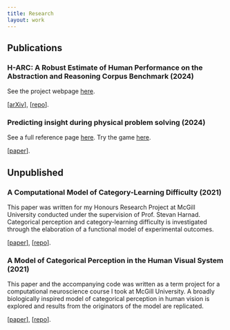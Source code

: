 ```yaml
---
title: Research
layout: work
---
```


## Publications

### H-ARC: A Robust Estimate of Human Performance on the Abstraction and Reasoning Corpus Benchmark (2024)

See the project webpage [here](https://arc-visualizations.github.io).

\[[arXiv](https://arxiv.org/abs/2409.01374)\], \[[repo](https://github.com/Le-Gris/h-arc)\].

### Predicting insight during physical problem solving (2024)

See a full reference page [here](https://gureckislab.org/papers/#/ref/legris2024physicalsolving).
Try the game [here](https://exps.gureckislab.org/e/blue-gigantic-golf/#/).

\[[paper](https://gureckislab.org/publications/legris2024physicalsolving-cogsci.pdf)\].

## Unpublished

### A Computational Model of Category-Learning Difficulty (2021)

This paper was written for my Honours Research Project at McGill University conducted under the supervision of Prof. Stevan Harnad. Categorical perception and category-learning difficulty is investigated through the elaboration of a functional model of experimental outcomes.

\[[paper](/assets/papers/a%20model%20of%20category-learning%20difficulty.pdf)\], \[[repo](https://github.com/AlephG/cp-complexity-model)\].

### A Model of Categorical Perception in the Human Visual System (2021)

This paper and the accompanying code was written as a term project for a computational neuroscience course I took at McGill University. A broadly biologically inspired model of categorical perception in human vision is explored and results from the originators of the model are replicated.

\[[paper](/assets/papers/categorical%20perception%20in%20human%20vision.pdf)\], \[[repo](https://github.com/AlephG/cp-human-vision)\].
